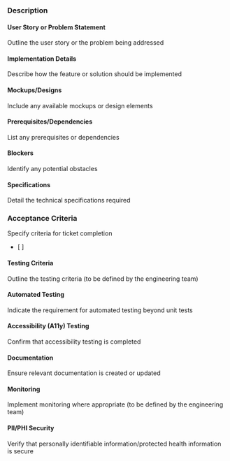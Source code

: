 ### Description

#### User Story or Problem Statement
Outline the user story or the problem being addressed

#### Implementation Details
Describe how the feature or solution should be implemented

#### Mockups/Designs
Include any available mockups or design elements

#### Prerequisites/Dependencies
List any prerequisites or dependencies

#### Blockers
Identify any potential obstacles

#### Specifications
Detail the technical specifications required

### Acceptance Criteria
Specify criteria for ticket completion
- [ ]

#### Testing Criteria
Outline the testing criteria (to be defined by the engineering team)

#### Automated Testing
Indicate the requirement for automated testing beyond unit tests

#### Accessibility (A11y) Testing 
Confirm that accessibility testing is completed

#### Documentation
Ensure relevant documentation is created or updated

#### Monitoring
Implement monitoring where appropriate (to be defined by the engineering team)

#### PII/PHI Security
Verify that personally identifiable information/protected health information is secure
